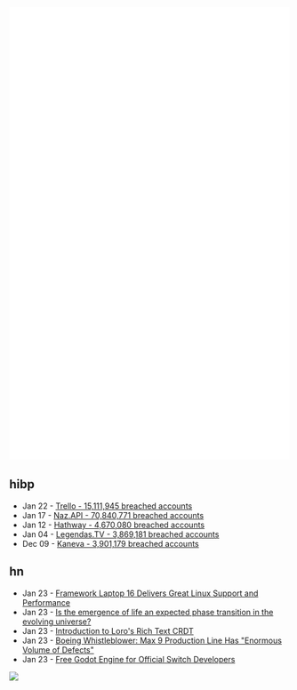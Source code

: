 ![Metrics](https://raw.githubusercontent.com/phixion/phixion/master/metrics.svg)

## hibp

<!--
for https://github.com/phixion/phixion/blob/main/.github/workflows/feeds.yml
-->
<!--START_SECTION:haveibeenpwnd-->
- Jan 22 - [Trello - 15,111,945 breached accounts](https://haveibeenpwned.com/PwnedWebsites#Trello)
- Jan 17 - [Naz.API - 70,840,771 breached accounts](https://haveibeenpwned.com/PwnedWebsites#NazApi)
- Jan 12 - [Hathway - 4,670,080 breached accounts](https://haveibeenpwned.com/PwnedWebsites#Hathway)
- Jan 04 - [Legendas.TV - 3,869,181 breached accounts](https://haveibeenpwned.com/PwnedWebsites#LegendasTV)
- Dec 09 - [Kaneva - 3,901,179 breached accounts](https://haveibeenpwned.com/PwnedWebsites#Kaneva)
<!--END_SECTION:haveibeenpwnd-->

## hn

<!--
for https://github.com/phixion/phixion/blob/main/.github/workflows/feeds.yml
-->
<!--START_SECTION:hn-->
- Jan 23 - [Framework Laptop 16 Delivers Great Linux Support and Performance](https://www.phoronix.com/review/framework-laptop-16)
- Jan 23 - [Is the emergence of life an expected phase transition in the evolving universe?](https://arxiv.org/abs/2401.09514)
- Jan 23 - [Introduction to Loro's Rich Text CRDT](https://www.loro.dev/blog/loro-richtext)
- Jan 23 - [Boeing Whistleblower: Max 9 Production Line Has "Enormous Volume of Defects"](https://viewfromthewing.com/boeing-whistleblower-production-line-has-enormous-volume-of-defects-bolts-on-max-9-werent-installed/)
- Jan 23 - [Free Godot Engine for Official Switch Developers](https://www.rawrlab.com/godot_nintendo_switch_free_port.html)
<!--END_SECTION:hn-->

<!--
for https://yhype.me
-->
![](https://hit.yhype.me/github/profile?user_id=13013670)
